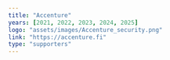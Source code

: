 ```yaml
---
title: "Accenture"
years: [2021, 2022, 2023, 2024, 2025]
logo: "assets/images/Accenture_security.png"
link: "https://accenture.fi"
type: "supporters"
---
```

